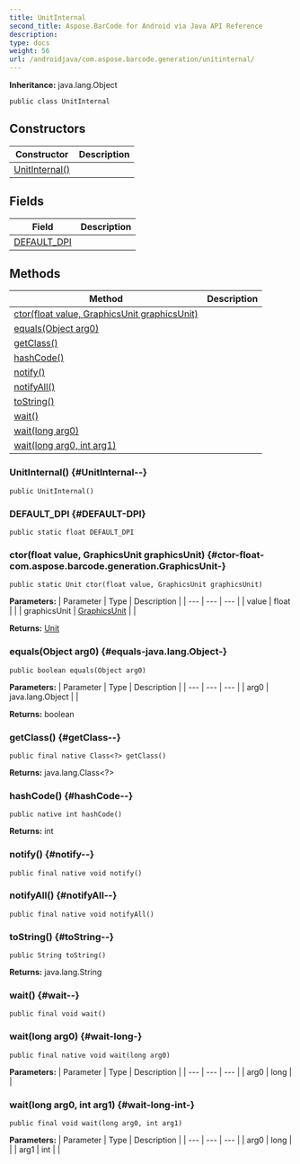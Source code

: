 ```yaml
---
title: UnitInternal
second_title: Aspose.BarCode for Android via Java API Reference
description: 
type: docs
weight: 56
url: /androidjava/com.aspose.barcode.generation/unitinternal/
---
```

**Inheritance:**
java.lang.Object
```
public class UnitInternal
```
## Constructors

| Constructor | Description |
| --- | --- |
| [UnitInternal()](#UnitInternal--) |  |
## Fields

| Field | Description |
| --- | --- |
| [DEFAULT_DPI](#DEFAULT-DPI) |  |
## Methods

| Method | Description |
| --- | --- |
| [ctor(float value, GraphicsUnit graphicsUnit)](#ctor-float-com.aspose.barcode.generation.GraphicsUnit-) |  |
| [equals(Object arg0)](#equals-java.lang.Object-) |  |
| [getClass()](#getClass--) |  |
| [hashCode()](#hashCode--) |  |
| [notify()](#notify--) |  |
| [notifyAll()](#notifyAll--) |  |
| [toString()](#toString--) |  |
| [wait()](#wait--) |  |
| [wait(long arg0)](#wait-long-) |  |
| [wait(long arg0, int arg1)](#wait-long-int-) |  |
### UnitInternal() {#UnitInternal--}
```
public UnitInternal()
```


### DEFAULT_DPI {#DEFAULT-DPI}
```
public static float DEFAULT_DPI
```


### ctor(float value, GraphicsUnit graphicsUnit) {#ctor-float-com.aspose.barcode.generation.GraphicsUnit-}
```
public static Unit ctor(float value, GraphicsUnit graphicsUnit)
```




**Parameters:**
| Parameter | Type | Description |
| --- | --- | --- |
| value | float |  |
| graphicsUnit | [GraphicsUnit](../../com.aspose.barcode.generation/graphicsunit) |  |

**Returns:**
[Unit](../../com.aspose.barcode.generation/unit)
### equals(Object arg0) {#equals-java.lang.Object-}
```
public boolean equals(Object arg0)
```




**Parameters:**
| Parameter | Type | Description |
| --- | --- | --- |
| arg0 | java.lang.Object |  |

**Returns:**
boolean
### getClass() {#getClass--}
```
public final native Class<?> getClass()
```




**Returns:**
java.lang.Class<?>
### hashCode() {#hashCode--}
```
public native int hashCode()
```




**Returns:**
int
### notify() {#notify--}
```
public final native void notify()
```




### notifyAll() {#notifyAll--}
```
public final native void notifyAll()
```




### toString() {#toString--}
```
public String toString()
```




**Returns:**
java.lang.String
### wait() {#wait--}
```
public final void wait()
```




### wait(long arg0) {#wait-long-}
```
public final native void wait(long arg0)
```




**Parameters:**
| Parameter | Type | Description |
| --- | --- | --- |
| arg0 | long |  |

### wait(long arg0, int arg1) {#wait-long-int-}
```
public final void wait(long arg0, int arg1)
```




**Parameters:**
| Parameter | Type | Description |
| --- | --- | --- |
| arg0 | long |  |
| arg1 | int |  |

